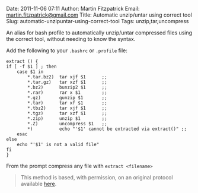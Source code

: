 Date: 2011-11-06 07:11
Author: Martin Fitzpatrick
Email: martin.fitzpatrick@gmail.com
Title: Automatic unzip/untar using correct tool
Slug: automatic-unzipuntar-using-correct-tool
Tags: unzip,tar,uncompress

An alias for bash profile to automatically unzip/untar compressed files using the correct tool, without needing to know the syntax.









Add the following to your `.bashrc` or `.profile` file:

	extract () {
    if [ -f $1 ] ; then
        case $1 in
            *.tar.bz2)  tar xjf $1      ;;
            *.tar.gz)   tar xzf $1      ;;
            *.bz2)      bunzip2 $1      ;;
            *.rar)      rar x $1        ;;
            *.gz)       gunzip $1       ;;
            *.tar)      tar xf $1       ;;
            *.tbz2)     tar xjf $1      ;;
            *.tgz)      tar xzf $1      ;;
            *.zip)      unzip $1        ;;
            *.Z)        uncompress $1   ;;
            *)          echo "'$1' cannot be extracted via extract()" ;;
        esac
    else
        echo "'$1' is not a valid file"
    fi
    }





From the prompt compress any file with `extract <filename>`







>This method is based, with permission, on an original protocol available [here](http://unix.stackexchange.com/a/168).

